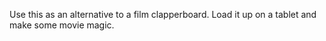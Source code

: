 Use this as an alternative to a film clapperboard. Load it up on a tablet and
make some movie magic.


